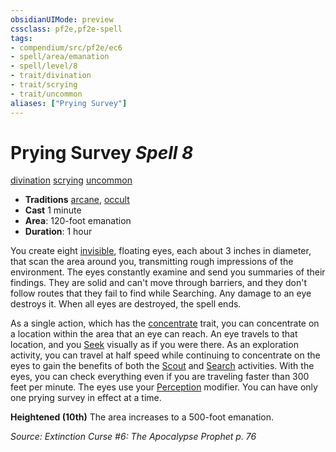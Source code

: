 ```yaml
---
obsidianUIMode: preview
cssclass: pf2e,pf2e-spell
tags:
- compendium/src/pf2e/ec6
- spell/area/emanation
- spell/level/8
- trait/divination
- trait/scrying
- trait/uncommon
aliases: ["Prying Survey"]
---
```

# Prying Survey *Spell 8*   
[divination](divination.md "Divination School Trait")  [scrying](Reference/Rules/Traits/scrying.md "Scrying Effect Trait")  [uncommon](uncommon.md "Uncommon Rarity Trait")  

- **Traditions** [arcane](arcane.md "Arcane Tradition Trait"), [occult](occult.md "Occult Tradition Trait")
- **Cast** 1 minute 
- **Area**: 120-foot emanation
- **Duration**: 1 hour

You create eight [invisible](conditions.md#Invisible), floating eyes, each about 3 inches in diameter, that scan the area around you, transmitting rough impressions of the environment. The eyes constantly examine and send you summaries of their findings. They are solid and can't move through barriers, and they don't follow routes that they fail to find while Searching. Any damage to an eye destroys it. When all eyes are destroyed, the spell ends.

As a single action, which has the [concentrate](concentrate.md "Concentrate Action & Ability Trait") trait, you can concentrate on a location within the area that an eye can reach. An eye travels to that location, and you [Seek](seek.md) visually as if you were there. As an exploration activity, you can travel at half speed while continuing to concentrate on the eyes to gain the benefits of both the [Scout](Reference/Rules/Actions/scout.md) and [Search](search.md) activities. With the eyes, you can check everything even if you are traveling faster than 300 feet per minute. The eyes use your [Perception](skills.md#Perception) modifier. You can have only one prying survey in effect at a time.

**Heightened (10th)** The area increases to a 500-foot emanation.

*Source: Extinction Curse #6: The Apocalypse Prophet p. 76*